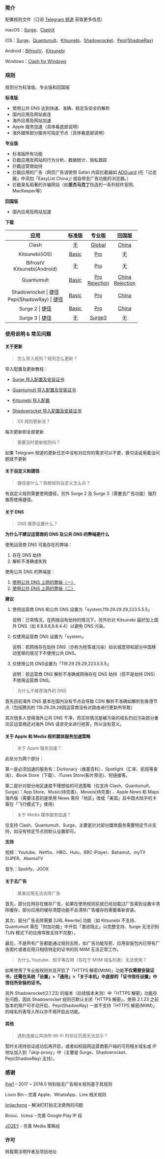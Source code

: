 ### 简介

配置规则文件（订阅 [Telegram 频道](https://t.me/DivineEngine_Profiles) 获取更多信息）

macOS：[Surge](https://nssurge.com/)、[ClashX](https://github.com/yichengchen/clashX)

iOS：[Surge](https://itunes.apple.com/app/apple-store/id1329879957?mt=8)、[Quantumult](https://itunes.apple.com/app/apple-store/id1252015438?mt=8)、[Kitsunebi](https://itunes.apple.com/us/app/kitsunebi-proxy-utility/id1446584073?ls=1&mt=8)、[Shadowrocket](https://itunes.apple.com/app/apple-store/id932747118?mt=8)、[Pepi(ShadowRay)](https://itunes.apple.com/app/apple-store/id1283082051?mt=8) 

Android：[BifrostV](https://play.google.com/store/apps/details?id=com.github.dawndiy.bifrostv)、[Kitsunebi](https://play.google.com/store/apps/details?id=fun.kitsunebi.kitsunebi4android)

Windows：[Clash for Windows](https://github.com/Fndroid/clash_for_windows_pkg)

### 规则

规则分为标准版、专业版和回国版

**标准版**

- 使用公共 DNS 达到快速、准确、稳定及安全的解析
- 国内应用及网站直连
- 海外应用及网站加速
- Apple 服务加速（具体看底部说明）
- 海外媒体部分服务可指定节点（具体看底部说明）

**专业版**

- 标准版所有功能
- 拦截应用及网站的行为分析、数据统计、隐私跟踪
- 拦截运营商劫持
- 拦截应用的广告（网页广告请使用 Safari 内容拦截器如 [ADGuard](https://itunes.apple.com/app/apple-store/id1047223162?mt=8) (在「过滤器」中添加「EasyList China」) 或自带去广告功能的浏览器。）
- 拦截臭名昭著的诈骗网站（如**思杰马克丁**伪造的一系列软件官网、MacKeeper等）

**回国版**

- 国内应用及网站加速

**下载**

|                             应用                             |                            标准版                            |                            专业版                            |                            回国版                            |
| :----------------------------------------------------------: | :----------------------------------------------------------: | :----------------------------------------------------------: | :----------------------------------------------------------: |
|                            Clash                             |                              无                              | [Global](https://raw.githubusercontent.com/ConnersHua/Profiles/master/Clash/Global.yml) | [China](https://raw.githubusercontent.com/ConnersHua/Profiles/master/Clash/China.yml) |
|                        Kitsunebi(iOS)                        | [Basic](https://raw.githubusercontent.com/ConnersHua/Profiles/master/Kitsunebi/Basic.conf) | [Pro](https://raw.githubusercontent.com/ConnersHua/Profiles/master/Kitsunebi/Pro.conf) |                              无                              |
|               BifrostV<br />Kitsunebi(Android)               |                              无                              | [Pro](https://raw.githubusercontent.com/ConnersHua/Profiles/master/ProjectV/Pro.json) |                              无                              |
|                          Quantumult                          | [Basic](https://raw.githubusercontent.com/ConnersHua/Profiles/master/Quantumult/Basic.conf) | [Pro](https://raw.githubusercontent.com/ConnersHua/Profiles/master/Quantumult/Pro.conf)<br />[Rejection](https://raw.githubusercontent.com/ConnersHua/Profiles/master/Quantumult/Rejection.conf) | [ China](https://raw.githubusercontent.com/ConnersHua/Profiles/master/Quantumult/China.conf)<br />[Rejection](https://raw.githubusercontent.com/ConnersHua/Profiles/master/Quantumult/Rejection.conf) |
| Shadowrocket \| [捷径](https://www.icloud.com/shortcuts/6eb1214d7ae345b18fcec2c93d18785b) <br />Pepi(ShadowRay) \| [捷径](https://www.icloud.com/shortcuts/6eb1214d7ae345b18fcec2c93d18785b) | [Basic](https://raw.githubusercontent.com/ConnersHua/Profiles/master/Shadow/Basic.conf) | [Pro](https://raw.githubusercontent.com/ConnersHua/Profiles/master/Shadow/Pro.conf) | [China](https://raw.githubusercontent.com/ConnersHua/Profiles/master/Shadow/China.conf) |
| Surge 2 \| [捷径](https://www.icloud.com/shortcuts/cf486fa3f7f44b288416bc501efaf613) | [Basic](https://raw.githubusercontent.com/ConnersHua/Profiles/master/Surge/Basic.conf) | [Pro](https://raw.githubusercontent.com/ConnersHua/Profiles/master/Surge/Pro.conf) | [China](https://raw.githubusercontent.com/ConnersHua/Profiles/master/Surge/China.conf) |
| Surge 3 \| [捷径](https://www.icloud.com/shortcuts/8a2c2c9649dd484eab2f7e727282732c) |                              无                              | [Surge3](https://raw.githubusercontent.com/ConnersHua/Profiles/master/Surge/Surge3.conf) |                              无                              |

### 使用说明 & 常见问题

#### 关于更新

> 怎么导入规则？规则怎么更新？

导入配置及更新教程：

- [Surge 导入配置及安装证书](https://medium.com/circumvention-technology/import-profile-on-surge-2d4119822302)

- [Quantumult 导入配置及安装证书](https://medium.com/circumvention-technology/import-profile-on-quantumult-2e5cef9cb0c5)
- [Kitsunebi 导入配置](https://medium.com/circumvention-technology/import-profile-on-kitsunebi-6befa3db03db)
- [Shadowrocket 导入配置及安装证书](https://medium.com/circumvention-technology/import-profile-on-shadowrocket-f183cd4e95ae)

> XX 规则更新没？

每次更新即全部更新

> 需要及时更新规则吗？

如果 Telegram 频道的更新日志中没有对应你的需求可以不更，换句话说用着没问题就不更新

#### 关于自定义和捷径

> 捷径是什么？我想规则自定义怎么办？

有自定义规则需要使用捷径，另外 Surge 2 及 Surge 3（需要去广告功能）强烈推荐使用捷径。

#### 关于 DNS

> DNS 推荐设置什么？

**为什么不建议运营商的 DNS 及公共 DNS 的弊端是什么**

使用运营商 DNS 可能存在的弊端：

1. 存在 DNS 劫持
2. 解析不准确或失败

使用公共 DNS 的弊端是：

1. [使用公共 DNS 上网的弊端（一）](https://ephen.me/2017/PublicDns_1/)
2. [使用公共 DNS 上网的弊端（二）](https://ephen.me/2017/PublicDns_2/)

**建议**

1. 使用运营商 DNS 和公共 DNS 设置为「system,119.29.29.29,223.5.5.5」

   说明：日常情况，在网络没有劫持的情况下。另外针对 Kitsunebi 最好加上国外 DNS（如 8.8.8.8,8.8.4.4）以避免 DNS 污染。

2. 仅使用运营商 DNS 设置为「system」

   说明：若网络存在劫持 DNS（亦称为抢答或污染）如长城宽带和部分中国移动宽带的情况下不使用公共 DNS。

3. 仅使用公共 DNS设置为「119.29.29.29,223.5.5.5」

   说明：若运营商 DNS 解析不准确或网络存在 DNS 劫持（但不是劫持 DNS）不使用运营商 DNS。

> 为什么不推荐海外的 DNS

首先目前海外 DNS 基本在国内没有节点会导致 CDN 解析不准确如解析到香港节点（包括腾讯的 119.28.28.28因运营商没有对路由进行更新所导致）

其次很多人觉得海外公共 DNS 干净，而实际情况是被污染的域名仍旧污染部分重灾区运营商还对海外 DNS 请求完全进行抢答，所以没有意义。

#### 关于 Apple 和 Media 视听媒体服务加速策略

> 关于 Apple 服务加速？

此处分为两个部分：

第一是必须加速的服务有：Dictionary（维基百科）、Spotlight（汇率、航班等查询）、iBook Store（下载）、iTunes Store(影片预览)、短链接等。

第二是针对部分地区速度不理想给的可选策略（仅支持 Clash、Quantumult、Surge）：App Store、Music(待完善)、Moveis(待完善) 、Apple News 和 Maps 海外版（需要注意的是使用 News 需将「地区」改成「美国」且中国大陆手机卡需在「飞行模式下」使用）

> 关于 Media 媒体服务加速？

仅支持 Clash、Quantumult、Surge，主要是针对部分媒体服务需要特定节点支持，如没有特定节点则默认设置即可。

**支持**

视频：Youtube、Netflix、HBO、Hulu、BBC iPlayer、Bahamut、myTV SUPER、AbemaTV

音乐：Spotify、JOOX

#### 关于去广告

> 某某应用无法去除广告

首先，部分应用存在缓存广告，如果在使用规则前就已经加载过广告需到设置中清除缓存，部分应用的缓存清楚功能不会清除广告缓存则需要重新安装。

其次，部分广告去除需要 [URL Rewrite] 功能（如 Kitsunebi 不支持、Quantumult 需在「附加功能」中开启「激进阻止」以完整支持、Surge 无法识别 TUN 模式下的应用导致支持不完整）。

最后，不是所有广告都能通过规则去除，如广告功能写死、应用安装包内已带有广告图片或者应用只相信特定的证书的则 MitM 无法正常工作。

> 为什么 Youtube、知乎等应用（存在于 MitM 域名列表）无法使用？

如果使用了专业版规则并且开启了「HTTPS 解密(MitM)」功能**不仅需要安装证书，还需在系统「设置」>「通用」>「关于本机」中底部的「证书信任设置」中信任所安装的证书。**

另外 Shadowrocket(2.1.23) 的版本（后续版本未测）中「HTTPS 解密」功能存在问题，因此 Shadowrocket 规则已默认关闭「HTTPS 解密」，使用 2.1.23 之前版本的用户可手动开启，Pepi(ShadowRay) 一直不支持「HTTPS 解密(MitM)」的域名列表导入所以亦不用开启此功能。

#### 其他

> 遇到连接公共场所 Wi-Fi 时验证页面无法显示？

暂时关闭待验证成功后再开启，或者如校园网运营商客户端的可将相关域名或 IP 地址加入到「skip-proxy」中（主要是 Surge、Shadowrocket、Pepi(ShadowRay) 支持）。

### 感谢

[lhie1](https://github.com/lhie1) – 2017 ~ 2018.5 特别版去广告相关规则基于其规则

Lison Bin – 完善 Apple、WhatsApp、Line 相关规则

[linjiacheng](https://github.com/linjiacheng) – 解决盯盯拍无法使用的问题

Booui、liceva – 完善 Google Play IP 段

[JO2EY](https://github.com/JO2EY) - 完善 Media 策略组

### 许可

转载需注明作者及项目地址
